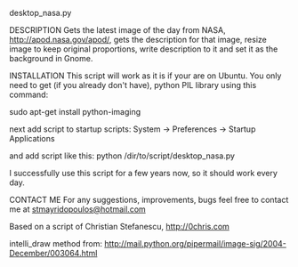 desktop_nasa.py

DESCRIPTION
Gets the latest image of the day from NASA, http://apod.nasa.gov/apod/,
gets the description for that image, resize image to keep original proportions, write description to it
and set it as the background in Gnome.

INSTALLATION
This script will work as it is if your are on Ubuntu.
You only need to get (if you already don't have), python PIL library using this command:

sudo apt-get install python-imaging

next add script to startup scripts:
System -> Preferences -> Startup Applications

and add script like this:
python /dir/to/script/desktop_nasa.py

I successfully use this script for a few years now, so it should work every day.

CONTACT ME
For any suggestions, improvements, bugs feel free to contact me at
stmayridopoulos@hotmail.com

Based on a script of Christian Stefanescu, http://0chris.com

intelli_draw method from:
http://mail.python.org/pipermail/image-sig/2004-December/003064.html
